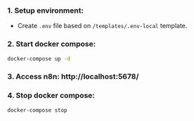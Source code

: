 ### 1. Setup environment:

 - Create `.env` file based on `/templates/.env-local` template.

### 2. Start docker compose:

```bash
docker-compose up -d
```

### 3. Access n8n: http://localhost:5678/


### 4. Stop docker compose:

```bash
docker-compose stop
```
